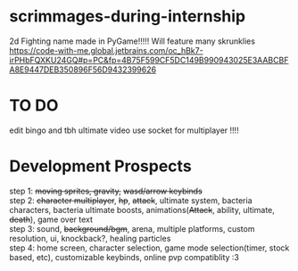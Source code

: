 # scrimmages-during-internship
2d Fighting name made in PyGame!!!!!
Will feature many skrunklies
https://code-with-me.global.jetbrains.com/oc_hBk7-irPHbFQXKU24GQ#p=PC&fp=4B75F599CF5DC149B990943025E3AABCBFA8E9447DEB350896F56D9432399626
# TO DO
edit bingo and tbh ultimate video 
use socket for multiplayer !!!!  




# Development Prospects
step 1: ~~moving sprites, gravity,~~ ~~wasd/arrow keybinds~~  
step 2: ~~character multiplayer~~, ~~hp~~, ~~attack~~, ultimate system, bacteria characters, bacteria ultimate boosts, animations(~~Attack~~, ability, ultimate, ~~death~~), game over text  
step 3: sound, ~~background/bgm~~, arena, multiple platforms, custom resolution, ui, knockback?, healing particles  
step 4: home screen, character selection, game mode selection(timer, stock based, etc), customizable keybinds, online pvp compatiblity :3
